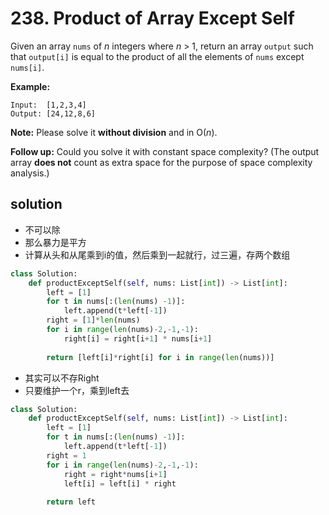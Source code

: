 # 238. Product of Array Except Self

Given an array `nums` of *n* integers where *n* > 1,  return an array `output` such that `output[i]` is equal to the product of all the elements of `nums` except `nums[i]`.

**Example:**

```
Input:  [1,2,3,4]
Output: [24,12,8,6]
```

**Note:** Please solve it **without division** and in O(*n*).

**Follow up:**
Could you solve it with constant space complexity? (The output array **does not** count as extra space for the purpose of space complexity analysis.)

## solution

* 不可以除
* 那么暴力是平方
* 计算从头和从尾乘到i的值，然后乘到一起就行，过三遍，存两个数组

```python
class Solution:
    def productExceptSelf(self, nums: List[int]) -> List[int]:
        left = [1]
        for t in nums[:(len(nums) -1)]:
            left.append(t*left[-1])
        right = [1]*len(nums)
        for i in range(len(nums)-2,-1,-1):
            right[i] = right[i+1] * nums[i+1]
        
        return [left[i]*right[i] for i in range(len(nums))]
```

* 其实可以不存Right
* 只要维护一个r，乘到left去

```python
class Solution:
    def productExceptSelf(self, nums: List[int]) -> List[int]:
        left = [1]
        for t in nums[:(len(nums) -1)]:
            left.append(t*left[-1])
        right = 1
        for i in range(len(nums)-2,-1,-1):
            right = right*nums[i+1]
            left[i] = left[i] * right
           
        return left
```

